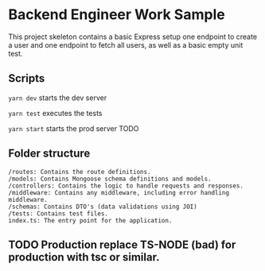 # Backend Engineer Work Sample

This project skeleton contains a basic Express setup one endpoint to create a user and one endpoint to fetch all users, as well as a basic empty unit test.

## Scripts

`yarn dev` starts the dev server

`yarn test` executes the tests

`yarn start` starts the prod server TODO

## Folder structure

```
/routes: Contains the route definitions.
/models: Contains Mongoose schema definitions and models.
/controllers: Contains the logic to handle requests and responses.
/middleware: Contains any middleware, including error handling middleware.
/schemas: Contains DTO's (data validations using JOI)
/tests: Contains test files.
index.ts: The entry point for the application.
```

## TODO Production replace TS-NODE (bad) for production with tsc or similar.
